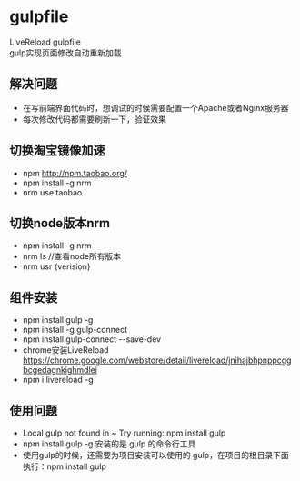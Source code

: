 # gulpfile  
LiveReload gulpfile  
gulp实现页面修改自动重新加载

## 解决问题  
 - 在写前端界面代码时，想调试的时候需要配置一个Apache或者Nginx服务器  
 - 每次修改代码都需要刷新一下，验证效果  

## 切换淘宝镜像加速  
 - npm http://npm.taobao.org/  
 - npm install -g nrm  
 - nrm use taobao  

## 切换node版本nrm  
 - npm install -g nrm  
 - nrm ls //查看node所有版本  
 - nrm usr {verision}  

## 组件安装

 - npm install gulp -g  
 - npm install -g gulp-connect  
 - npm install gulp-connect --save-dev  
 - chrome安装LiveReload https://chrome.google.com/webstore/detail/livereload/jnihajbhpnppcggbcgedagnkighmdlei  
 - npm i livereload -g  

## 使用问题
 - Local gulp not found in ~ Try running: npm install gulp
 - npm install gulp -g 安装的是 gulp 的命令行工具
 - 使用gulp的时候，还需要为项目安装可以使用的 gulp，在项目的根目录下面执行：npm install gulp